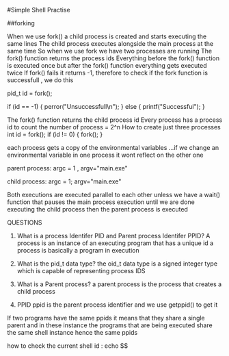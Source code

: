 #Simple Shell Practise

##forking

When we use fork() a child process is created and starts executing the same lines
The child process executes alongside the main process at the same time
So when we use fork we have two processes are running
The fork() function returns the process ids
Everything before the fork() function is executed once but after the fork() function
everything gets executed twice
If fork() fails it returns -1, therefore to check if the fork function 
is successfull , we do this

pid_t id = fork();

if (id == -1)
{
	perror("Unsuccessfull\n");
}
else
{
	printf("Successful");
}

The fork() function returns the child process id
Every process has a process id
to count the number of process = 2^n
How to create just three processes
int id = fork();
if (id != 0)
{
    fork();
}


each process gets a copy of the environmental variables ...if we change an environmental variable in one 
process it wont reflect on the other one

parent process:
argc = 1 , argv="main.exe"

child process:
argc = 1; argv="main.exe"

Both executions are executed parallel to each other unless we have a wait()
function that pauses the main process execution until we are done executing the 
child process then the parent process is executed

QUESTIONS

1. What is a process Identifer PID and Parent process Identifer PPID?
A process is an instance of an executing program that has a unique id
a process is basically a program in execution

2. What is the pid_t data type?
the oid_t data type is a signed integer type which is capable of representing process IDS

3. What is a Parent process?
a parent process is the process that creates a child process

4. PPID
ppid is the parent process identifier
and we use getppid() to get it

If two programs have the same ppids it means that they share a single parent and 
in these instance the programs that are  being executed share the same shell instance
hence the same ppids

how to check the current shell id : echo $$


